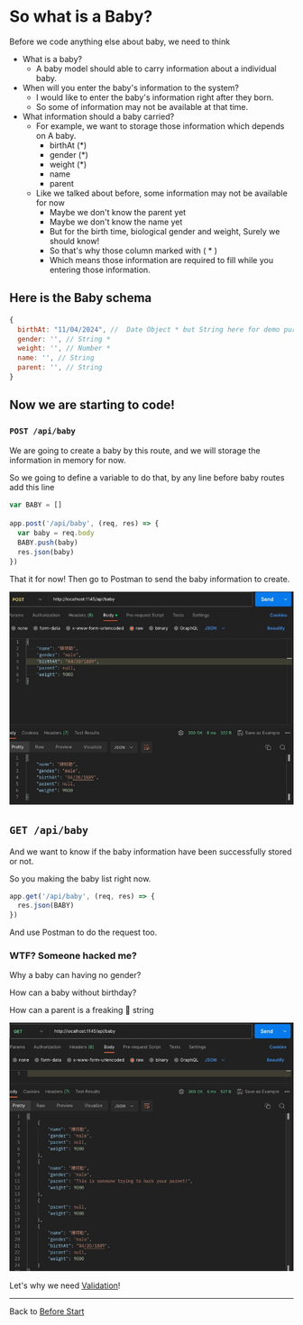 # So what is a Baby?

Before we code anything else about baby, we need to think 

* What is a baby?
  * A baby model should able to carry information about a individual baby.
* When will you enter the baby's information to the system?
  * I would like to enter the baby's information right after they born.
  * So some of information may not be available at that time.
* What information should a baby carried?
  * For example, we want to storage those information which depends on A baby.
    * birthAt (*)
    * gender (*)
    * weight (*)
    * name
    * parent
  * Like we talked about before, some information may not be available for now
    * Maybe we don't know the parent yet
    * Maybe we don't know the name yet
    * But for the birth time, biological gender and weight, Surely we should know!
    * So that's why those column marked with ( * )
    * Which means those information are required to fill while you entering those information.

## Here is the Baby schema
```javascript
{
  birthAt: "11/04/2024", //  Date Object * but String here for demo purposes
  gender: '', // String *
  weight: '', // Number *
  name: '', // String
  parent: '', // String
}
```

## Now we are starting to code!

### `POST /api/baby`

We are going to create a baby by this route, and we will storage the information in memory for now.

So we going to define a variable to do that, by any line before baby routes add this line

```javascript
var BABY = []

app.post('/api/baby', (req, res) => {
  var baby = req.body 
  BABY.push(baby)
  res.json(baby)
})
```

That it for now! Then go to Postman to send the baby information to create.

![](https://github.com/zackexplosion/Baby-Hospital/blob/main/screenshots/001.jpg?raw=true)

## `GET /api/baby`

And we want to know if the baby information have been successfully stored or not.

So you making the baby list right now.

```javascript
app.get('/api/baby', (req, res) => {
  res.json(BABY)
})
```

And use Postman to do the request too.

### WTF? Someone hacked me?

Why a baby can having no gender?

How can a baby without birthday?

How can a parent is a freaking 🤪 string


![](https://github.com/zackexplosion/Baby-Hospital/blob/main/screenshots/002.jpg?raw=true)


Let's why we need [Validation](./002_simple_validation.md)!

---

Back to [Before Start](../000_before_start.md)



